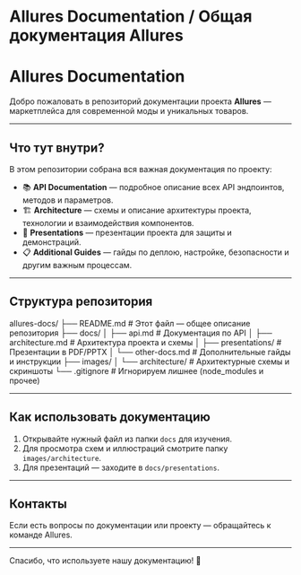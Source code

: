 # Allures Documentation / Общая документация Allures

# Allures Documentation

Добро пожаловать в репозиторий документации проекта **Allures** — маркетплейса для современной моды и уникальных товаров.

---

## Что тут внутри?

В этом репозитории собрана вся важная документация по проекту:

- 📚 **API Documentation** — подробное описание всех API эндпоинтов, методов и параметров.  
- 🏗️ **Architecture** — схемы и описание архитектуры проекта, технологии и взаимодействия компонентов.  
- 📑 **Presentations** — презентации проекта для защиты и демонстраций.  
- 📋 **Additional Guides** — гайды по деплою, настройке, безопасности и другим важным процессам.

---

## Структура репозитория

allures-docs/
├── README.md # Этот файл — общее описание репозитория
├── docs/
│ ├── api.md # Документация по API
│ ├── architecture.md # Архитектура проекта и схемы
│ ├── presentations/ # Презентации в PDF/PPTX
│ └── other-docs.md # Дополнительные гайды и инструкции
├── images/
│ └── architecture/ # Архитектурные схемы и скриншоты
└── .gitignore # Игнорируем лишнее (node_modules и прочее)


---

## Как использовать документацию

1. Открывайте нужный файл из папки `docs` для изучения.  
2. Для просмотра схем и иллюстраций смотрите папку `images/architecture`.  
3. Для презентаций — заходите в `docs/presentations`.

---

## Контакты

Если есть вопросы по документации или проекту — обращайтесь к команде Allures.

---

Спасибо, что используете нашу документацию! 🚀

